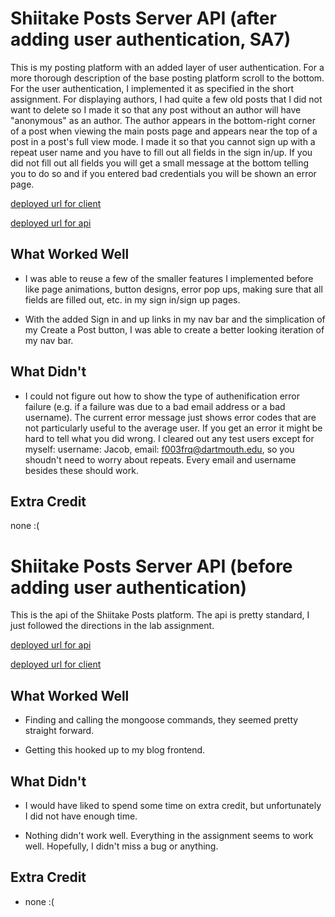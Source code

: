 # Shiitake Posts Server API (after adding user authentication, SA7)

This is my posting platform with an added layer of user authentication. For a more thorough description of the base posting platform scroll to the bottom. For the user authentication, I implemented it as specified in the short assignment. For displaying authors, I had quite a few old posts that I did not want to delete so I made it so that any post without an author will have "anonymous" as an author. The author appears in the bottom-right corner of a post when viewing the main posts page and appears near the top of a post in a post's full view mode. I made it so that you cannot sign up with a repeat user name and you have to fill out all fields in the sign in/up. If you did not fill out all fields you will get a small message at the bottom telling you to do so and if you entered bad credentials you will be shown an error page. 

[deployed url for client](https://unruffled-nightingale-6ea4fb.netlify.app/)

[deployed url for api](https://shiitakeposts.herokuapp.com/)

## What Worked Well

- I was able to reuse a few of the smaller features I implemented before like page animations, button designs, error pop ups, making sure that all fields are filled out, etc. in my sign in/sign up pages. 

- With the added Sign in and up links in my nav bar and the simplication of my Create a Post button, I was able to create a better looking iteration of my nav bar.

## What Didn't

- I could not figure out how to show the type of authenification error failure (e.g. if a failure was due to a bad email address or a bad username). The current error message just shows error codes that are not particularly useful to the average user. If you get an error it might be hard to tell what you did wrong. I cleared out any test users except for myself: username: Jacob, email: f003frq@dartmouth.edu, so you shoudn't need to worry about repeats. Every email and username besides these should work. 

## Extra Credit

none :(

# Shiitake Posts Server API (before adding user authentication)

This is the api of the Shiitake Posts platform. The api is pretty standard, I just followed the directions in the lab assignment. 

[deployed url for api](https://shiitakeposts.herokuapp.com/)

[deployed url for client](https://unruffled-nightingale-6ea4fb.netlify.app/)

## What Worked Well

- Finding and calling the mongoose commands, they seemed pretty straight forward. 

- Getting this hooked up to my blog frontend.

## What Didn't

- I would have liked to spend some time on extra credit, but unfortunately I did not have enough time.

- Nothing didn't work well. Everything in the assignment seems to work well. Hopefully, I didn't miss a bug or anything. 

## Extra Credit

- none :(

